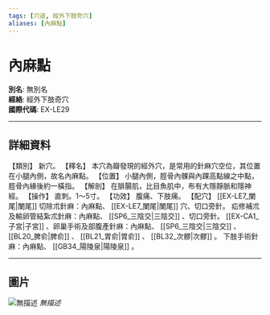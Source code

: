 ```yaml
---
tags: [穴道, 經外下肢奇穴]
aliases: [內麻點]
---
```


# 內麻點

**別名**: 無別名  
**經絡**: 經外下肢奇穴  
**國際代碼**: EX-LE29  

---

## 詳細資料
【類別】
新穴。
【釋名】
本穴為瓣發現的經外穴，是常用的針麻穴空位，其位置在小腿內側，故名內麻點。
【位置】
小腿內側，脛骨內髁與內踝高點線之中點，脛骨內緣後約一橫指。
【解剖】
在腓腸肌，比目魚肌中，布有大隱靜脈和隱神經。
【操作】
直刺。1～5寸。
【功效】
腹痛、下肢痛。
【配穴】 [[EX-LE7_闌尾|闌尾]] 切除朮針麻：內麻點、 [[EX-LE7_闌尾|闌尾]] 穴、切口旁針。
疝修補朮及輸卵管結紮朮針麻：內麻點、 [[SP6_三陰交|三陰交]] 、切口旁針。 [[EX-CA1_子宮|子宮]] 、卵巢手術及部腹產針麻：內麻點、 [[SP6_三陰交|三陰交]] 、 [[BL20_脾俞|脾俞]] 、 [[BL21_胃俞|胃俞]] 、 [[BL32_次髎|次髎]] 。
下肢手術針麻：內麻點、 [[GB34_陽陵泉|陽陵泉]] 。

---

## 圖片
![無描述](https://yibian.hopto.org/pic/shu16/470.gif)
_無描述_

